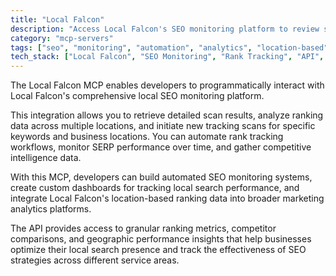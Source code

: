 ```yaml
---
title: "Local Falcon"
description: "Access Local Falcon's SEO monitoring platform to review scan data and initiate new location-based rank tracking scans."
category: "mcp-servers"
tags: ["seo", "monitoring", "automation", "analytics", "location-based"]
tech_stack: ["Local Falcon", "SEO Monitoring", "Rank Tracking", "API", "Marketing Analytics"]
---
```


The Local Falcon MCP enables developers to programmatically interact with Local Falcon's comprehensive local SEO monitoring platform. 

This integration allows you to retrieve detailed scan results, analyze ranking data across multiple locations, and initiate new tracking scans for specific keywords and business locations. You can automate rank tracking workflows, monitor SERP performance over time, and gather competitive intelligence data.

With this MCP, developers can build automated SEO monitoring systems, create custom dashboards for tracking local search performance, and integrate Local Falcon's location-based ranking data into broader marketing analytics platforms. 

The API provides access to granular ranking metrics, competitor comparisons, and geographic performance insights that help businesses optimize their local search presence and track the effectiveness of SEO strategies across different service areas.